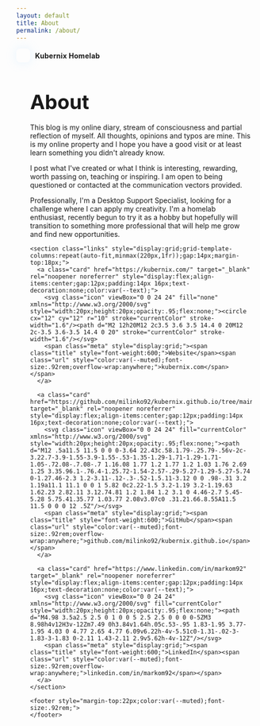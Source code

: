 ```yaml
---
layout: default
title: About
permalink: /about/
---
```


<div class="wrap">
  <header style="display:flex;align-items:center;justify-content:space-between;gap:16px;margin-bottom:28px;">
    <a class="logo" href="https://kubernix.com/" target="_blank" rel="noopener noreferrer" style="display:inline-flex;align-items:center;gap:10px;text-decoration:none;color:var(--text)">
      <span class="logo-mark" style="width:28px;height:28px;border-radius:8px;background:linear-gradient(135deg,var(--primary),var(--accent));box-shadow:0 0 20px rgba(165,214,255,.25);"></span>
      <span style="font-weight:700;letter-spacing:.3px;">Kubernix Homelab</span>
    </a>
  </header>

  <main class="card" style="padding:28px;">
    <h1 style="margin:0 0 18px;font-size:clamp(28px,5vw,40px);line-height:1.2;">About</h1>
    <p>This blog is my online diary, stream of consciousness and partial reflection of myself. All thoughts, opinions and typos are mine. This is my online property and I hope you have a good visit or at least learn something you didn't already know.</p>
    <p>I post what I've created or what I think is interesting, rewarding, worth passing on, teaching or inspiring. I am open to being questioned or contacted at the communication vectors provided.</p>
    <p>Professionally, I'm a Desktop Support Specialist, looking for a challenge where I can apply my creativity. I'm a homelab enthusiast, recently begun to try it as a hobby but hopefully will transition to something more professional that will help me grow and find new opportunities.</p>

    <section class="links" style="display:grid;grid-template-columns:repeat(auto-fit,minmax(220px,1fr));gap:14px;margin-top:18px;">
      <a class="card" href="https://kubernix.com/" target="_blank" rel="noopener noreferrer" style="display:flex;align-items:center;gap:12px;padding:14px 16px;text-decoration:none;color:var(--text);">
        <svg class="icon" viewBox="0 0 24 24" fill="none" xmlns="http://www.w3.org/2000/svg" style="width:20px;height:20px;opacity:.95;flex:none;"><circle cx="12" cy="12" r="10" stroke="currentColor" stroke-width="1.6"/><path d="M2 12h20M12 2c3.5 3.6 3.5 14.4 0 20M12 2c-3.5 3.6-3.5 14.4 0 20" stroke="currentColor" stroke-width="1.6"/></svg>
        <span class="meta" style="display:grid;"><span class="title" style="font-weight:600;">Website</span><span class="url" style="color:var(--muted);font-size:.92rem;overflow-wrap:anywhere;">kubernix.com</span></span>
      </a>

      <a class="card" href="https://github.com/milinko92/kubernix.github.io/tree/main" target="_blank" rel="noopener noreferrer" style="display:flex;align-items:center;gap:12px;padding:14px 16px;text-decoration:none;color:var(--text);">
        <svg class="icon" viewBox="0 0 24 24" fill="currentColor" xmlns="http://www.w3.org/2000/svg" style="width:20px;height:20px;opacity:.95;flex:none;"><path d="M12 .5a11.5 11.5 0 0 0-3.64 22.43c.58.1.79-.25.79-.56v-2c-3.22.7-3.9-1.55-3.9-1.55-.53-1.35-1.29-1.71-1.29-1.71-1.05-.72.08-.7.08-.7 1.16.08 1.77 1.2 1.77 1.2 1.03 1.76 2.69 1.25 3.35.96.1-.76.4-1.25.72-1.54-2.57-.29-5.27-1.29-5.27-5.74 0-1.27.46-2.3 1.2-3.11-.12-.3-.52-1.5.11-3.12 0 0 .98-.31 3.2 1.19a11.1 11.1 0 0 1 5.82 0c2.22-1.5 3.2-1.19 3.2-1.19.63 1.62.23 2.82.11 3.12.74.81 1.2 1.84 1.2 3.1 0 4.46-2.7 5.45-5.28 5.75.41.35.77 1.03.77 2.08v3.07c0 .31.21.66.8.55A11.5 11.5 0 0 0 12 .5Z"/></svg>
        <span class="meta" style="display:grid;"><span class="title" style="font-weight:600;">GitHub</span><span class="url" style="color:var(--muted);font-size:.92rem;overflow-wrap:anywhere;">github.com/milinko92/kubernix.github.io</span></span>
      </a>

      <a class="card" href="https://www.linkedin.com/in/markom92" target="_blank" rel="noopener noreferrer" style="display:flex;align-items:center;gap:12px;padding:14px 16px;text-decoration:none;color:var(--text);">
        <svg class="icon" viewBox="0 0 24 24" xmlns="http://www.w3.org/2000/svg" fill="currentColor" style="width:20px;height:20px;opacity:.95;flex:none;"><path d="M4.98 3.5a2.5 2.5 0 1 0 0 5 2.5 2.5 0 0 0 0-5ZM3 8.98h4v12H3v-12Zm7.49 0h3.84v1.64h.05c.53-.95 1.83-1.95 3.77-1.95 4.03 0 4.77 2.65 4.77 6.09v6.22h-4v-5.51c0-1.31-.02-3-1.83-3-1.83 0-2.11 1.43-2.11 2.9v5.62h-4v-12Z"/></svg>
        <span class="meta" style="display:grid;"><span class="title" style="font-weight:600;">LinkedIn</span><span class="url" style="color:var(--muted);font-size:.92rem;overflow-wrap:anywhere;">linkedin.com/in/markom92</span></span>
      </a>
    </section>

    <footer style="margin-top:22px;color:var(--muted);font-size:.92rem;">
    </footer>
  </main>
</div>
